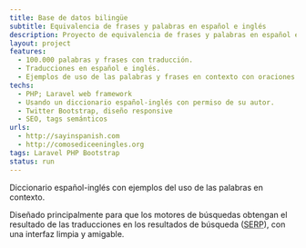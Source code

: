 ```yaml
---
title: Base de datos bilingüe
subtitle: Equivalencia de frases y palabras en español e inglés
description: Proyecto de equivalencia de frases y palabras en español e inglés
layout: project
features:
  - 100.000 palabras y frases con traducción.
  - Traducciones en español e inglés.
  - Ejemplos de uso de las palabras y frases en contexto con oraciones de muestra.
techs:
  - PHP; Laravel web framework
  - Usando un diccionario español-inglés con permiso de su autor.
  - Twitter Bootstrap, diseño responsive
  - SEO, tags semánticos
urls:
  - http://sayinspanish.com
  - http://comosediceeningles.org
tags: Laravel PHP Bootstrap
status: run
---
```


Diccionario español-inglés con ejemplos del uso de las palabras en contexto. 

Diseñado principalmente para que los motores de búsquedas obtengan el resultado de las traducciones en los resultados de búsqueda (<abbr title="Search Engines Results Pages">SERP</abbr>), con una interfaz limpia y amigable.
